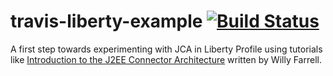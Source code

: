 # travis-liberty-example [![Build Status](https://travis-ci.org/greglanthier/travis-liberty-example.svg?branch=master)](https://travis-ci.org/greglanthier/travis-liberty-example)

A first step towards experimenting with JCA in Liberty Profile using tutorials like
[Introduction to the J2EE Connector Architecture](http://www.ibm.com/developerworks/java/tutorials/j-jca/j-jca.html)
written by Willy Farrell.

